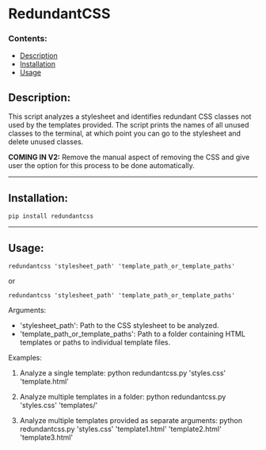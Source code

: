 # RedundantCSS

### **Contents:**
- [Description](#description)
- [Installation](#installation)
- [Usage](#usage)

## **Description:**
This script analyzes a stylesheet and identifies redundant CSS classes not used by the templates provided. The script prints the names of all unused classes to the terminal, at which point you can go to the stylesheet and delete unused classes.
<br>

**COMING IN V2:** Remove the manual aspect of removing the CSS and give user the option for this process to be done automatically.
<hr>

## **Installation:**
    pip install redundantcss

<hr>

## **Usage:**
    redundantcss 'stylesheet_path' 'template_path_or_template_paths'

or

    redundantcss 'stylesheet_path' 'template_path_or_template_paths'

Arguments:
  - 'stylesheet_path': Path to the CSS stylesheet to be analyzed.
  - 'template_path_or_template_paths': Path to a folder containing HTML templates or paths to individual template files.

Examples:
  1. Analyze a single template:
     python redundantcss.py 'styles.css' 'template.html'

  2. Analyze multiple templates in a folder:
     python redundantcss.py 'styles.css' 'templates/'

  3. Analyze multiple templates provided as separate arguments:
     python redundantcss.py 'styles.css' 'template1.html' 'template2.html' 'template3.html'